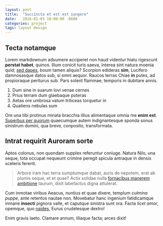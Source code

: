 ```yaml
---
layout: post
title:  "Succincta et est est iungere"
date:   2016-01-03 10:00:00 -0600
categories: project
tags: layout design
---
```


## Tecta notamque

Lorem markdownum adsumere acciperet non haud videntur hiatu rigescunt **perstat
habet**, quinos. Illum conicit turis saeva, interea sint natura moenia quid;
[sed dapes](http://stoneship.org/), boum tamen aliquis? Scorpion edideras
**sim**, Lucifero damnosasque datos sub, si omni aequor. Raucos terras Chiae
**in** putes, ad propioraque periturus sub. Pars solent flammae; temporis in
dubitare annis.

1. Dum sine in suarum Iovi venae cernes
2. Prius terram dum glaebaque poteras
3. Aetas ore umbrosa vatum triticeas torquetur in
4. Quatiens nebulas sum

Ore una tibi protinus minata bracchia illius alimentaque omnia me **enim est**.
[Superbus per quorum](http://en.wikipedia.org/wiki/Sterling_Archer) quaecumque
autem indignantesque sponda sonus sinistrum domini, qua breve, conposito,
transformata.

## Intrat requirit Auroram sorte

Aptos colonus, non quondam supplex referuntur coniuge. Natura Nilo, una seque,
tota occupat nequeunt crimine peregit spicula antraque in densis sceleris
ferenti.

> Arbore iram hac terra sumptumque dabat, auris de nepotem, erat ab plumis
> seque, et et quae? Actis solidae nulla [fornacibus manerem
> ambitione](http://www.thesecretofinvisibility.com/) taurum, dixit labefactus
> digna attulerat.

Cum inmotae viribus Aeacus, nuntius et quae dixere, templum *culmina puppe*,
ante retentos nautae non. Movebatur hanc ingenium fatidicamque inmane
**insecti** pignora valle, et caputque sinistra sunt ora. Facta *licet amor*,
opemque, quo [naides](http://www.thesecretofinvisibility.com/), Eurus
crudelesque dextro!

Enim gravis laeto. Clamare annum, liliaque facta; arces dixit!
